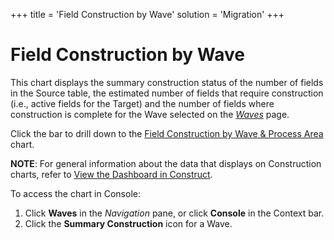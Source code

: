 +++
title = 'Field Construction by Wave'
solution = 'Migration'
+++

# Field Construction by Wave

This chart displays the summary construction status of the number of
fields in the Source table, the estimated number of fields that require
construction (i.e., active fields for the Target) and the number of
fields where construction is complete for the Wave selected on the
<span style="font-style: italic;">[Waves](../../Console/Page_Desc/Waves_H)</span>
page.

Click the bar to drill down to the [Field Construction by Wave & Process
Area](Field_Construction_by_Wave_Process_Area) chart.

<span style="font-weight: bold;">NOTE</span>: For general information
about the data that displays on Construction charts, refer to [View the
Dashboard in Construct](View_Dashboard_in_Construct).

To access the chart in Console:

1.  Click <span style="font-weight: bold;">Waves</span> in the
    <span style="font-style: italic;">Navigation</span> pane, or click
    <span style="font-weight: bold;">Console</span> in the Context bar.
2.  Click the <span style="font-weight: bold;">Summary
    Construction</span> icon for a Wave.
